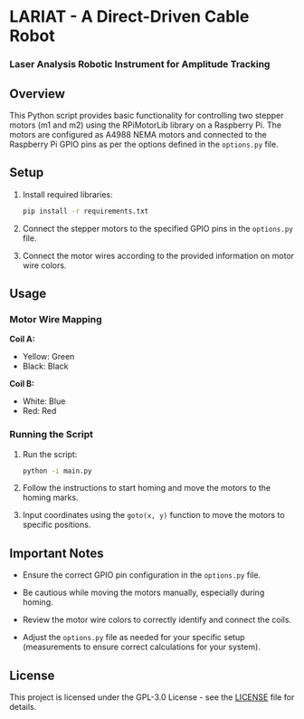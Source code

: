 # LARIAT - A Direct-Driven Cable Robot
### Laser Analysis Robotic Instrument for Amplitude Tracking

## Overview

This Python script provides basic functionality for controlling two stepper motors (m1 and m2) using the RPiMotorLib library on a Raspberry Pi. The motors are configured as A4988 NEMA motors and connected to the Raspberry Pi GPIO pins as per the options defined in the `options.py` file.

## Setup

1. Install required libraries:
    ```bash
    pip install -r requirements.txt
    ```

2. Connect the stepper motors to the specified GPIO pins in the `options.py` file.

3. Connect the motor wires according to the provided information on motor wire colors.

## Usage

### Motor Wire Mapping

**Coil A:**
- Yellow: Green
- Black: Black

**Coil B:**
- White: Blue
- Red: Red

### Running the Script

1. Run the script:
    ```bash
    python -i main.py
    ```

2. Follow the instructions to start homing and move the motors to the homing marks.

3. Input coordinates using the `goto(x, y)` function to move the motors to specific positions.

## Important Notes

- Ensure the correct GPIO pin configuration in the `options.py` file.

- Be cautious while moving the motors manually, especially during homing.

- Review the motor wire colors to correctly identify and connect the coils.

- Adjust the `options.py` file as needed for your specific setup (measurements to ensure correct calculations for your system).


## License

This project is licensed under the GPL-3.0 License - see the [LICENSE](LICENSE) file for details.
